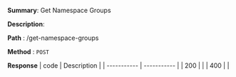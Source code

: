 **Summary**: Get Namespace Groups

**Description**:

**Path** : /get-namespace-groups

**Method** : `POST`

**Response**
| code      | Description |
| ----------- | ----------- |
|  200   |       |
|  400   |       |


